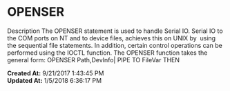 # OPENSER

Description The OPENSER statement is used to handle Serial IO. Serial IO to the COM ports on NT and to device files, achieves this on UNIX by  using the sequential file statements. In addition, certain control operations can be performed using the IOCTL function. The OPENSER function takes the general form: OPENSER Path,DevInfo| PIPE TO FileVar THEN  

**Created At:** 9/21/2017 1:43:45 PM  
**Updated At:** 1/5/2018 6:36:17 PM  

